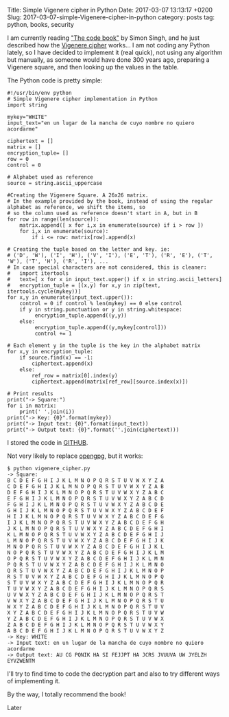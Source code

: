 Title: Simple Vigenere cipher in Python
Date: 2017-03-07 13:13:17 +0200
Slug: 2017-03-07-simple-Vigenere-cipher-in-python
category: posts
tag: python, books, security

I am currently reading ["The code book"](https://www.goodreads.com/book/show/17994.The_Code_Book) by Simon Singh, and he just described how the [Vigenere cipher](https://en.wikipedia.org/wiki/Vigen%C3%A8re_cipher) works... I am not coding any Python lately, so I have decided to implement it (real quick), not using any algorithm but manually, as someone would have done 300 years ago, preparing a Vigenere square, and then looking up the values in the table.

The Python code is pretty simple:

```
#!/usr/bin/env python
# Simple Vigenere cipher implementation in Python
import string

mykey="WHITE"
input_text="en un lugar de la mancha de cuyo nombre no quiero acordarme"

ciphertext = []
matrix = []
encryption_tuple= []
row = 0
control = 0

# Alphabet used as reference
source = string.ascii_uppercase

#Creating the Vigenere Square. A 26x26 matrix. 
# In the example provided by the book, instead of using the regular alphabet as reference, we shift the items, so 
# so the column used as reference doesn't start in A, but in B
for row in range(len(source)):
    matrix.append([ x for i,x in enumerate(source) if i > row ])   
    for i,x in enumerate(source):
        if i <= row: matrix[row].append(x)
      
# Creating the tuple based on the letter and key. ie:
# ('D', 'W'), ('I', 'H'), ('V', 'I'), ('E', 'T'), ('R', 'E'), ('T', 'W'), ('T', 'H'), ('R', 'I'), ...        
# In case special characters are not considered, this is cleaner:
#   import itertools
#   text=[ x for x in input_text.upper() if x in string.ascii_letters]
#   encryption_tuple = [(x,y) for x,y in zip(text, itertools.cycle(mykey))]
for x,y in enumerate(input_text.upper()):
    control = 0 if control % len(mykey) == 0 else control
    if y in string.punctuation or y in string.whitespace:
         encryption_tuple.append((y,y))
    else:
         encryption_tuple.append((y,mykey[control]))
         control += 1

# Each element y in the tuple is the key in the alphabet matrix
for x,y in encryption_tuple:
    if source.find(x) == -1: 
        ciphertext.append(x)
    else:
        ref_row = matrix[0].index(y)
        ciphertext.append(matrix[ref_row][source.index(x)])

# Print results
print("-> Square:")        
for i in matrix:
    print(' '.join(i))
print("-> Key: {0}".format(mykey))
print("-> Input text: {0}".format(input_text))
print("-> Output text: {0}".format(''.join(ciphertext)))
```

I stored the code in [GITHUB](https://github.com/psgonza/bynario/blob/master/simple_vinegere_cipher.py).

Not very likely to replace [opengpg](https://gnupg.org/), but it works:

```
$ python vigenere_cipher.py
-> Square:
B C D E F G H I J K L M N O P Q R S T U V W X Y Z A
C D E F G H I J K L M N O P Q R S T U V W X Y Z A B
D E F G H I J K L M N O P Q R S T U V W X Y Z A B C
E F G H I J K L M N O P Q R S T U V W X Y Z A B C D
F G H I J K L M N O P Q R S T U V W X Y Z A B C D E
G H I J K L M N O P Q R S T U V W X Y Z A B C D E F
H I J K L M N O P Q R S T U V W X Y Z A B C D E F G
I J K L M N O P Q R S T U V W X Y Z A B C D E F G H
J K L M N O P Q R S T U V W X Y Z A B C D E F G H I
K L M N O P Q R S T U V W X Y Z A B C D E F G H I J
L M N O P Q R S T U V W X Y Z A B C D E F G H I J K
M N O P Q R S T U V W X Y Z A B C D E F G H I J K L
N O P Q R S T U V W X Y Z A B C D E F G H I J K L M
O P Q R S T U V W X Y Z A B C D E F G H I J K L M N
P Q R S T U V W X Y Z A B C D E F G H I J K L M N O
Q R S T U V W X Y Z A B C D E F G H I J K L M N O P
R S T U V W X Y Z A B C D E F G H I J K L M N O P Q
S T U V W X Y Z A B C D E F G H I J K L M N O P Q R
T U V W X Y Z A B C D E F G H I J K L M N O P Q R S
U V W X Y Z A B C D E F G H I J K L M N O P Q R S T
V W X Y Z A B C D E F G H I J K L M N O P Q R S T U
W X Y Z A B C D E F G H I J K L M N O P Q R S T U V
X Y Z A B C D E F G H I J K L M N O P Q R S T U V W
Y Z A B C D E F G H I J K L M N O P Q R S T U V W X
Z A B C D E F G H I J K L M N O P Q R S T U V W X Y
A B C D E F G H I J K L M N O P Q R S T U V W X Y Z
-> Key: WHITE
-> Input text: en un lugar de la mancha de cuyo nombre no quiero acordarme
-> Output text: AU CG PQNIK HA SI FEJJPT HA JCRS JVUUVA UW JYELZH EYVZWENTM
```

I'll try to find time to code the decryption part and also to try different ways of implementing it.

By the way, I totally recommend the book!

Later
